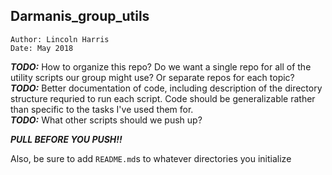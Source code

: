 
## Darmanis_group_utils         

`Author: Lincoln Harris`          
`Date: May 2018`

**_TODO:_** How to organize this repo? Do we want a single repo for all of 
	  the utility scripts our group might use? Or separate repos for 
	  each topic?          
**_TODO:_** Better documentation of code, including description of the 
	  directory structure requried to run each script. Code should be 
	  generalizable rather than specific to the tasks I've used them
	  for.              
**_TODO:_** What other scripts should we push up?           


**_PULL BEFORE YOU PUSH!!_**     

Also, be sure to add `README.md`s to whatever directories you initialize    